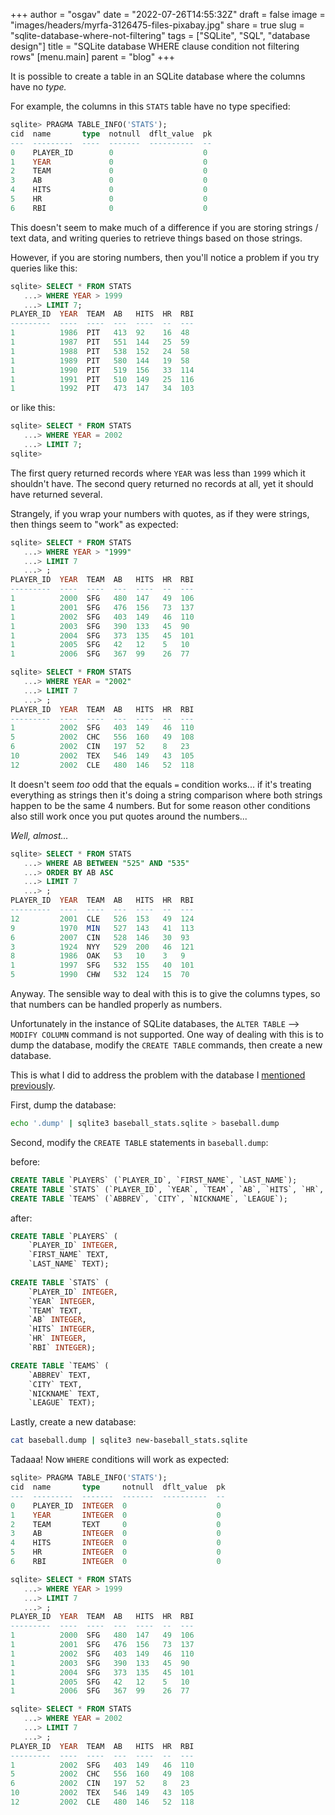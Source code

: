 
+++
author = "osgav"
date = "2022-07-26T14:55:32Z"
draft = false
image = "images/headers/myrfa-3126475-files-pixabay.jpg"
share = true
slug = "sqlite-database-where-not-filtering"
tags = ["SQLite", "SQL", "database design"]
title = "SQLite database WHERE clause condition not filtering rows"
[menu.main]
parent = "blog"
+++

It is possible to create a table in an SQLite database where the columns have no *type.*

For example, the columns in this `STATS` table have no type specified:

```sql
sqlite> PRAGMA TABLE_INFO('STATS');
cid  name       type  notnull  dflt_value  pk
---  ---------  ----  -------  ----------  --
0    PLAYER_ID        0                    0 
1    YEAR             0                    0 
2    TEAM             0                    0 
3    AB               0                    0 
4    HITS             0                    0 
5    HR               0                    0 
6    RBI              0                    0 
```

This doesn't seem to make much of a difference if you are storing strings / text data, and writing queries to retrieve things based on those strings.

However, if you are storing numbers, then you'll notice a problem if you try queries like this:

<!--more-->

```sql
sqlite> SELECT * FROM STATS
   ...> WHERE YEAR > 1999
   ...> LIMIT 7;
PLAYER_ID  YEAR  TEAM  AB   HITS  HR  RBI
---------  ----  ----  ---  ----  --  ---
1          1986  PIT   413  92    16  48 
1          1987  PIT   551  144   25  59 
1          1988  PIT   538  152   24  58 
1          1989  PIT   580  144   19  58 
1          1990  PIT   519  156   33  114
1          1991  PIT   510  149   25  116
1          1992  PIT   473  147   34  103
```

or like this:

```sql
sqlite> SELECT * FROM STATS
   ...> WHERE YEAR = 2002
   ...> LIMIT 7;
sqlite> 
```

The first query returned records where `YEAR` was less than `1999` which it shouldn't have. The second query returned no records at all, yet it should have returned several.

Strangely, if you wrap your numbers with quotes, as if they were strings, then things seem to "work" as expected:

```sql
sqlite> SELECT * FROM STATS
   ...> WHERE YEAR > "1999"
   ...> LIMIT 7
   ...> ;
PLAYER_ID  YEAR  TEAM  AB   HITS  HR  RBI
---------  ----  ----  ---  ----  --  ---
1          2000  SFG   480  147   49  106
1          2001  SFG   476  156   73  137
1          2002  SFG   403  149   46  110
1          2003  SFG   390  133   45  90 
1          2004  SFG   373  135   45  101
1          2005  SFG   42   12    5   10 
1          2006  SFG   367  99    26  77 
```

```sql
sqlite> SELECT * FROM STATS
   ...> WHERE YEAR = "2002"
   ...> LIMIT 7
   ...> ;
PLAYER_ID  YEAR  TEAM  AB   HITS  HR  RBI
---------  ----  ----  ---  ----  --  ---
1          2002  SFG   403  149   46  110
5          2002  CHC   556  160   49  108
6          2002  CIN   197  52    8   23 
10         2002  TEX   546  149   43  105
12         2002  CLE   480  146   52  118

```

It doesn't seem *too* odd that the equals `=` condition works... if it's treating everything as strings then it's doing a string comparison where both strings happen to be the same 4 numbers. But for some reason other conditions also still work once you put quotes around the numbers...

*Well, almost...*

```sql
sqlite> SELECT * FROM STATS
   ...> WHERE AB BETWEEN "525" AND "535"
   ...> ORDER BY AB ASC
   ...> LIMIT 7
   ...> ;
PLAYER_ID  YEAR  TEAM  AB   HITS  HR  RBI
---------  ----  ----  ---  ----  --  ---
12         2001  CLE   526  153   49  124
9          1970  MIN   527  143   41  113
6          2007  CIN   528  146   30  93 
3          1924  NYY   529  200   46  121
8          1986  OAK   53   10    3   9  
1          1997  SFG   532  155   40  101
5          1990  CHW   532  124   15  70
```

Anyway. The sensible way to deal with this is to give the columns types, so that numbers can be handled properly as numbers.

Unfortunately in the instance of SQLite databases, the `ALTER TABLE` --> `MODIFY COLUMN` command is not supported. One way of dealing with this is to dump the database, modify the `CREATE TABLE` commands, then create a new database. 

This is what I did to address the problem with the database I [mentioned previously](/post/weeknotes-2022-29.html).

First, dump the database:

```bash
echo '.dump' | sqlite3 baseball_stats.sqlite > baseball.dump
```

Second, modify the `CREATE TABLE` statements in `baseball.dump`:

before:
```sql
CREATE TABLE `PLAYERS` (`PLAYER_ID`, `FIRST_NAME`, `LAST_NAME`);
CREATE TABLE `STATS` (`PLAYER_ID`, `YEAR`, `TEAM`, `AB`, `HITS`, `HR`, `RBI`);
CREATE TABLE `TEAMS` (`ABBREV`, `CITY`, `NICKNAME`, `LEAGUE`);

```

after:
```sql
CREATE TABLE `PLAYERS` (
    `PLAYER_ID` INTEGER, 
    `FIRST_NAME` TEXT, 
    `LAST_NAME` TEXT);
	
CREATE TABLE `STATS` (
    `PLAYER_ID` INTEGER, 
    `YEAR` INTEGER, 
    `TEAM` TEXT, 
    `AB` INTEGER, 
    `HITS` INTEGER, 
    `HR` INTEGER, 
    `RBI` INTEGER);

CREATE TABLE `TEAMS` (
    `ABBREV` TEXT, 
    `CITY` TEXT, 
    `NICKNAME` TEXT, 
    `LEAGUE` TEXT);

```

Lastly, create a new database:

```bash
cat baseball.dump | sqlite3 new-baseball_stats.sqlite
```

Tadaaa! Now `WHERE` conditions will work as expected:

```sql
sqlite> PRAGMA TABLE_INFO('STATS');
cid  name       type     notnull  dflt_value  pk
---  ---------  -------  -------  ----------  --
0    PLAYER_ID  INTEGER  0                    0 
1    YEAR       INTEGER  0                    0 
2    TEAM       TEXT     0                    0 
3    AB         INTEGER  0                    0 
4    HITS       INTEGER  0                    0 
5    HR         INTEGER  0                    0 
6    RBI        INTEGER  0                    0 
```

```sql
sqlite> SELECT * FROM STATS
   ...> WHERE YEAR > 1999
   ...> LIMIT 7
   ...> ;
PLAYER_ID  YEAR  TEAM  AB   HITS  HR  RBI
---------  ----  ----  ---  ----  --  ---
1          2000  SFG   480  147   49  106
1          2001  SFG   476  156   73  137
1          2002  SFG   403  149   46  110
1          2003  SFG   390  133   45  90 
1          2004  SFG   373  135   45  101
1          2005  SFG   42   12    5   10 
1          2006  SFG   367  99    26  77 
```

```sql
sqlite> SELECT * FROM STATS
   ...> WHERE YEAR = 2002
   ...> LIMIT 7
   ...> ;
PLAYER_ID  YEAR  TEAM  AB   HITS  HR  RBI
---------  ----  ----  ---  ----  --  ---
1          2002  SFG   403  149   46  110
5          2002  CHC   556  160   49  108
6          2002  CIN   197  52    8   23 
10         2002  TEX   546  149   43  105
12         2002  CLE   480  146   52  118
```

